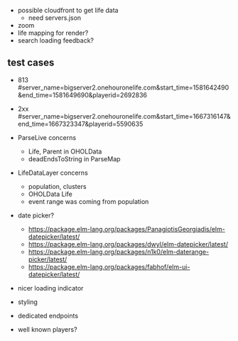 - possible cloudfront to get life data
  - need servers.json
- zoom
- life mapping for render?
- search loading feedback?

## test cases
 - 813 #server_name=bigserver2.onehouronelife.com&start_time=1581642490&end_time=1581649690&playerid=2692836
 - 2xx #server_name=bigserver2.onehouronelife.com&start_time=1667316147&end_time=1667323347&playerid=5590635

- ParseLive concerns
  - Life, Parent in OHOLData
  - deadEndsToString in ParseMap
- LifeDataLayer concerns
  - population, clusters
  - OHOLData Life
  - event range was coming from population

- date picker?
  - https://package.elm-lang.org/packages/PanagiotisGeorgiadis/elm-datepicker/latest/
  - https://package.elm-lang.org/packages/dwyl/elm-datepicker/latest/
  - https://package.elm-lang.org/packages/n1k0/elm-daterange-picker/latest/
  - https://package.elm-lang.org/packages/fabhof/elm-ui-datepicker/latest/

- nicer loading indicator
- styling
- dedicated endpoints
- well known players?
